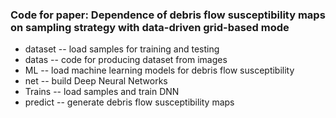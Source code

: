 ### Code for paper: Dependence of debris flow susceptibility maps on sampling strategy with data-driven grid-based mode

* dataset -- load samples for training and testing  
* datas -- code for producing dataset from images
* ML -- load machine learning models for debris flow susceptibility
* net -- build Deep Neural Networks
* Trains -- load samples and train DNN
* predict -- generate debris flow susceptibility maps  
